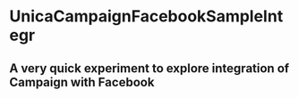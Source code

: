 # UnicaCampaignFacebookSampleIntegr
## A very quick experiment to explore integration of Campaign with Facebook
